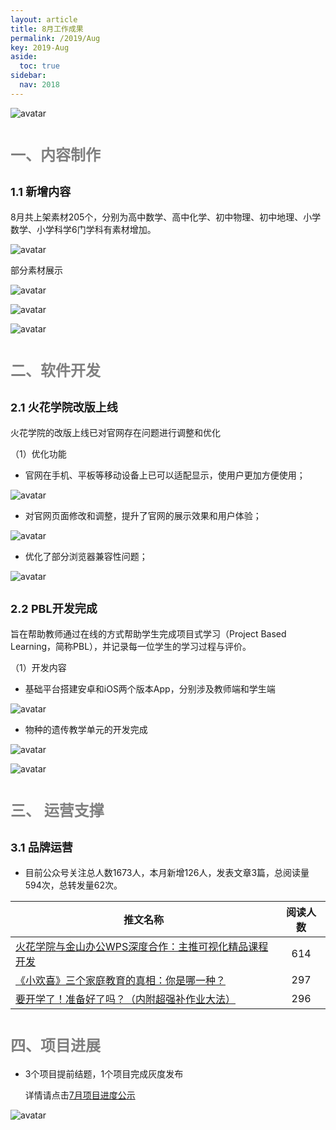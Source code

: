 ```yaml
---
layout: article
title: 8月工作成果
permalink: /2019/Aug
key: 2019-Aug
aside:
  toc: true
sidebar:
  nav: 2018
---
```


<bro/><bro/>

![avatar](images/201908010.png)

# <font size="5" color="gray">一、内容制作</font>

## <font size="4" >1.1 新增内容</font>

8月共上架素材205个，分别为高中数学、高中化学、初中物理、初中地理、小学数学、小学科学6门学科有素材增加。

![avatar](images/201908010101.png)

部分素材展示

![avatar](images/20190802.png)

![avatar](images/20190803.png)

![avatar](images/20190804.png)

# <font size="5" color="gray">二、软件开发</font>

## <font size="4" >2.1 火花学院改版上线</font>

   火花学院的改版上线已对官网存在问题进行调整和优化

（1）优化功能

- 官网在手机、平板等移动设备上已可以适配显示，使用户更加方便使用；

![avatar](images/20190805.png)

- 对官网页面修改和调整，提升了官网的展示效果和用户体验；

![avatar](images/20190806.png)

- 优化了部分浏览器兼容性问题；

![avatar](images/20190807.png)

## <font size="4" >2.2 PBL开发完成</font>

旨在帮助教师通过在线的方式帮助学生完成项目式学习（Project Based Learning，简称PBL），并记录每一位学生的学习过程与评价。

（1）开发内容

- 基础平台搭建安卓和iOS两个版本App，分别涉及教师端和学生端

![avatar](images/20190808.png)

- 物种的遗传教学单元的开发完成

![avatar](images/20190809.png)

![avatar](images/20190810.png)

# <font size="5" color="gray">三、	运营支撑</font>

## <font size="4" >3.1 品牌运营</font>

- 目前公众号关注总人数1673人，本月新增126人，发表文章3篇，总阅读量594次，总转发量62次。

| 推文名称 |  阅读人数  | 
|-------------|:------:|
[火花学院与金山办公WPS深度合作：主推可视化精品课程开发](https://mp.weixin.qq.com/s/x0p9CsNpwHwNLNZPkr7pBA)|	614|
[《小欢喜》三个家庭教育的真相：你是哪一种？](https://mp.weixin.qq.com/s/3JmBIVlsxNb4NcWDWnCcnA)|	297|
[要开学了！准备好了吗？（内附超强补作业大法）](https://mp.weixin.qq.com/s/IsGzvF3TGWAUnWDpdmm_mg)|	296|

# <font size="5" color="gray">四、项目进展</font>

- 3个项目提前结题，1个项目完成灰度发布
  
  详情请点击[7月项目进度公示](https://xiyue-team.github.io/doc_monthlyreport/project/Jul)
 
![avatar](images/project07.png)




